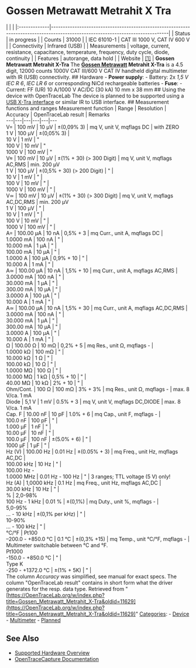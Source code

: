 # Gossen Metrawatt Metrahit X Tra

| | | |:-------------|--------------------------------------------------------------------------------------------------------------------------------| | Status | in progress | | Counts | 31000 | | IEC 61010-1 | CAT III 1000 V, CAT IV 600 V | | Connectivity | Infrared (USB) | | Measurements | voltage, current, resistance, capacitance, temperature, frequency, duty cycle, diode, continuity | | Features | autorange, data hold | | Website | [[1]](http://www.gossenmetrawatt.com/english/produkte/metrahitx-tra.htm) | **Gossen Metrawatt Metrahit X-Tra** The **[Gossen Metrawatt](Gossen_Metrawatt.html "Gossen Metrawatt") Metrahit X-Tra** is a 4.5 digit, 12000 counts 1000V CAT III/600 V CAT IV handheld digital multimeter with IR (USB) connectivity. ## Hardware \- **Power supply**: \- Battery: 2x *1,5 V IEC R 6*, *IEC LR 6* or corresponding NiCd rechargeable batteries \- **Fuse**: \- Current: FF (UR) 10 A/1000 V AC/DC (30 kA) 10 mm x 38 mm ## Using the device with OpenTraceLab The device is planned to be supported using a [USB X-Tra interface](Gossen_Metrawatt.html#USB_X-Tra "Gossen Metrawatt") or similar IR to USB interface. ## Measurement functions and ranges Measurement function | Range | Resolution | Accuracy | OpenTraceLab result | Remarks  
---|---|---|---|---|---  
V= | 100 mV | 10 μV | ±(0,09% 3) | mq V, unit V, mqflags DC | with ZERO  
1 V | 100 μV | ±(0,05% 3) |   
10 V | 1 mV | "  
100 V | 10 mV | "  
1000 V | 100 mV | "  
V≈ | 100 mV | 10 µV | ±(1% + 30) (> 300 Digit) | mq V, unit V, mqflags AC,RMS | min. 200 µV  
1 V | 100 μV | ±(0,5% + 30) (> 200 Digit) | " |   
10 V | 1 mV | " |   
100 V | 10 mV | " |   
1000 V | 100 mV | " |   
V≃ | 100 mV | 10 µV | ±(1% + 30) (> 300 Digit) | mq V, unit V, mqflags AC,DC,RMS | min. 200 µV  
1 V | 100 μV | " |   
10 V | 1 mV | " |   
100 V | 10 mV | " |   
1000 V | 100 mV | " |   
A= |  100.00 µA | 10 nA | 0,5% + 3 | mq Curr., unit A, mqflags DC |   
1.0000 mA | 100 nA | " |   
10.000 mA | 1 µA | " |   
100.00 mA | 10 µA | " |   
1.0000 A | 100 µA | 0,9% + 10 | " |   
10.000 A | 1 mA | " |   
A≃ |  100.00 µA | 10 nA | 1,5% + 10 | mq Curr., unit A, mqflags AC,RMS |   
3.0000 mA | 100 nA | " |   
30.000 mA | 1 µA | " |   
300.00 mA | 10 µA | " |   
3.0000 A | 100 µA | " |   
10.000 A | 1 mA | " |   
A≃ |  100.00 µA | 10 nA | 1,5% + 30 | mq Curr., unit A, mqflags AC,DC,RMS |   
3.0000 mA | 100 nA | " |   
30.000 mA | 1 µA | " |   
300.00 mA | 10 µA | " |   
3.0000 A | 100 µA | " |   
10.000 A | 1 mA | " |   
Ω | 100.00 Ω | 10 mΩ | 0,2% + 5 | mq Res., unit Ω, mqflags - |   
1.0000 kΩ | 100 mΩ | " |   
10.000 kΩ | 1 Ω | " |   
100.00 kΩ | 10 Ω | " |   
1.0000 MΩ | 100 Ω | " |   
10.000 MΩ | 1 kΩ | 0,5% + 10 | " |   
40.00 MΩ | 10 kΩ | 2% + 10 | " |   
Ohm/Cont. | 100 Ω | 100 mΩ | 3% + 3% | mq Res., unit Ω, mqflags - | max. 8 V/ca. 1 mA  
Diode | 5,1 V | 1 mV | 0.5% + 3 | mq V, unit V, mqflags DC,DIODE | max. 8 V/ca. 1 mA  
Cap. F | 10.00 nF | 10 pF | 1.0% + 6 | mq Cap., unit F, mqflags - |   
100.0 nF | 100 pF | " |   
1.000 µF | 1 nF | " |   
10.00 µF | 10 nF | " |   
100.0 µF | 100 nF | ±(5.0% + 6) | " |   
1000 µF | 1 µF | " |   
Hz (V) | 100.00 Hz | 0.01 Hz | ±(0.05% + 3) | mq Freq., unit Hz, mqflags AC,DC |   
100.00 kHz | 10 Hz | " |   
100.00 Hz -  
1.0000 MHz | 0.01 Hz - 100 Hz | " | 3 ranges; TTL voltage (5 V) only!  
Hz (A) | 1,0000 kHz | 0.1 Hz | mq Freq., unit Hz, mqflags AC,DC |   
30.00 kHz | 10 Hz | " |   
% | 2,0-98%  
100 Hz - 1 kHz | 0.01 % | ±(0,1%) | mq Duty., unit %, mqflags - |   
5,0-95%  
... - 10 kHz | ±(0,1% per kHz) | " |   
10-90%  
... - 100 kHz | " |   
°C/°F | Pt100  
–200.0 - +850.0 °C | 0.1 °C | ±(0,3% +15) | mq Temp., unit °C/°F, mqflags - | Multimeter switchable between °C and °F.  
Pt1000  
-150.0 - +850.0 °C | " |   
Type K  
-250 - +1372.0 °C | ±(1% + 5K) | " |   
The column *Accuracy* was simplified, see manual for exact specs. The column "OpenTraceLab result" contains in short form what the driver generates for the resp. data type. 
Retrieved from "[https://OpenTraceLab.org/w/index.php?title=Gossen_Metrawatt_Metrahit_X-Tra&oldid=11629](https://OpenTraceLab.org/w/index.php?title=Gossen_Metrawatt_Metrahit_X-Tra&oldid=11629)" 
[Categories](specialcategories-specialcategories.md): \- [Device](./Category:Device.html "Category:Device") \- [Multimeter](./Category:Multimeter.html "Category:Multimeter") \- [Planned](./Category:Planned.html "Category:Planned")

## See Also
- [Supported Hardware Overview](../supported-hardware.md)
- [OpenTraceCapture Documentation](../../opentracecapture/overview.md)
